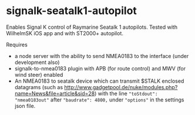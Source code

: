 # signalk-seatalk1-autopilot

Enables Signal K control of Raymarine Seatalk 1 autopilots. Tested with WilhelmSK iOS app and with ST2000+ autopilot. 

Requires 
* a node server with the ability to send NMEA0183 to the interface (under development also)
* signalk-to-nmea0183 plugin with APB (for route control) and MWV (for wind steer) enabled
* An NMEA0183 to seatalk device which can transmit $STALK enclosed datagrams (such as http://www.gadgetpool.de/nuke/modules.php?name=News&file=article&sid=28) with the line ```"toStdout": "nmea0183out"``` after `"baudrate": 4800,` under `"options"` in the settings json file.
